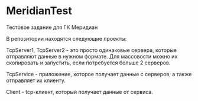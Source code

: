 # MeridianTest

Тестовое задание для ГК Меридиан

В репозитории находятся следующие проекты:

TcpServer1, TcpServer2 - это просто одинаковые сервера, которые отправляют данные в нужном формате. Для массовости можно их скопировать и запустить, если потребуется больше 2 серверов.

TcpService - приложение, которое получает данные с серверов, а также отправляет их клиенту.

Client - tcp-клиент, который получает данные от сервиса.